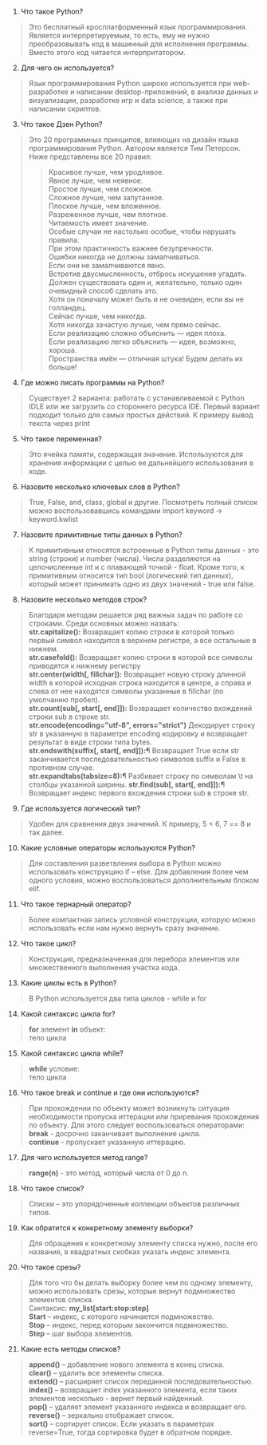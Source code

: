 1. Что такое Python?
> Это бесплатный кросплатформенный язык программирования. Является интерпретируемым, то есть, ему не нужно преобразовывать код в машинный для исполнения программы. Вместо этого код читается интерпритатором.
2. Для чего он используется?
> Язык программирования Python широко используется при web-разработке и написании desktop-приложений, в анализе данных и визуализации, разработке игр и data science, а также при написании скриптов.
3. Что такое Дзен Python?
> Это 20 программных принципов, влияющих на дизайн языка программирования Python. Автором является Тим Петерсон. Ниже представлены все 20 правил:
>> Красивое лучше, чем уродливое.  
>> Явное лучше, чем неявное.  
>> Простое лучше, чем сложное.  
>> Сложное лучше, чем запутанное.  
>> Плоское лучше, чем вложенное.  
>> Разреженное лучше, чем плотное.  
>> Читаемость имеет значение.  
>> Особые случаи не настолько особые, чтобы нарушать правила.  
>> При этом практичность важнее безупречности.  
>> Ошибки никогда не должны замалчиваться.  
>> Если они не замалчиваются явно.  
>> Встретив двусмысленность, отбрось искушение угадать.  
>> Должен существовать один и, желательно, только один очевидный способ сделать это.  
>> Хотя он поначалу может быть и не очевиден, если вы не голландец.  
>> Сейчас лучше, чем никогда.  
>> Хотя никогда зачастую лучше, чем прямо сейчас.  
>> Если реализацию сложно объяснить — идея плоха.  
>> Если реализацию легко объяснить — идея, возможно, хороша.  
>> Пространства имён — отличная штука! Будем делать их больше!  
4. Где можно писать программы на Python?
> Существует 2 варианта: работать с устанавливаемой с Python IDLE или же загрузить со стороннего ресурса IDE. Первый вариант подходит только для самых простых действий. К примеру вывод текста через print
5. Что такое переменная?
> Это ячейка памяти, содержащая значение. Используются для хранения информации с целью ее дальнейшего использования в коде.
6. Назовите несколько ключевых слов в Python?
> True, False, and, class, global и другие. Посмотреть полный список можно воспользовавшись командами import keyword -> keyword.kwlist
7. Назовите примитивные типы данных в Python?
> К примитивным относятся встроенные в Python типы данных - это string (строки) и number (числа). Числа разделяются на целочисленные int и с плавающей точкой - float. Кроме того, к примитивным относится тип bool (логический тип данных), который может принимать одно из двух значений - true или false.
8. Назовите несколько методов строк?
> Благодаря методам решается ряд важных задач по работе со строками. Среди основных можно назвать:  
> **str.capitalize():**
> Возвращает копию строки в которой только первый символ находится в верхнем регистре, а все остальные в нижнем.  
> **str.casefold():**
> Возвращает копию строки в которой все символы приводятся к нижнему регистру  
> **str.center(width[, fillchar]):**
> Возвращает новую строку длинной width в которой исходная строка находится в центре, а справа и слева от нее находятся символы указанные в fillchar (по умолчанию пробел).  
> **str.count(sub[, start[, end]]):**
> Возвращает количество вхождений строки sub в строке str.  
> **str.encode(encoding="utf-8", errors="strict")**
> Декодирует строку str в указанную в параметре encoding кодировку и возвращает результат в виде строки типа bytes.  
> **str.endswith(suffix[, start[, end]]):**¶
> Возвращает True если str заканчивается последовательностью символов suffix и False в противном случае.  
> **str.expandtabs(tabsize=8):**¶
>Разбивает строку по символам \t на столбцы указанной ширины.
> **str.find(sub[, start[, end]]):**¶
> Возвращает индекс первого вхождения строки sub в строке str.
9. Где используется логический тип?
> Удобен для сравнения двух значений. К примеру, 5 < 6, 7 == 8 и так далее.
10. Какие условные операторы используются Python?
> Для составления разветвления выбора в Python можно использовать конструкцию if –
else. Для добавления более чем одного условия, можно воспользоваться дополнительным
блоком elif.
11. Что такое тернарный оператор?
> Более компактная запись условной конструкции, которую можно использовать если нам нужно вернуть сразу значение.  
12. Что такое цикл?
> Конструкция, предназначенная для перебора элементов или множественного выполнения участка кода.  
13. Какие циклы есть в Python?
> В Python используется два типа циклов - while и for
14. Какой синтаксис цикла for?
> **for** элемент **in** объект:  
> тело цикла
15. Какой синтаксис цикла while?
> **while** условие:  
> тело цикла
16. Что такое break и continue и где они используются?
> При прохождении по объекту может возникнуть ситуация необходимости пропуска иттерации или приревания прохождения по объекту. Для этого следует воспользоваться операторами:  
> **break** - досрочно заканчивает выполнение цикла.  
> **continue** - пропускает указанную иттерацию.
17. Для чего используется метод range?
> **range(n)** - это метод, который числа от 0 до n. 
18. Что такое список?
> Списки – это упорядоченные коллекции объектов различных типов.
19. Как обратится к конкретному элементу выборки?
> Для обращения к конкретному элементу списка нужно, после его названия, в квадратных
скобках указать индекс элемента.
20. Что такое срезы?
> Для того что бы делать выборку более чем по одному элементу, можно использовать срезы, которые
вернут подмножество элементов списка.  
> Синтаксис: **my_list[start:stop:step]**  
> **Start** – индекс, с которого начинается подмножество.  
> **Stop** – индекс, перед которым закончится подмножество.  
> **Step** – шаг выбора элементов.  
21. Какие есть методы списков?
> **append()** – добавление нового элемента в конец списка.  
> **clear()** – удалить все элементы списка.  
> **extend()** – расширяет список переданной последовательностью.  
> **index()** – возвращает index указанного элемента, если таких элементов несколько - вернет первый найденный.  
> **pop()** – удаляет элемент указанного индекса и возвращает его.  
> **reverse()** – зеркально отображает список.  
> **sort()** – сортирует список. Если указать в параметрах reverse=True, тогда сортировка будет в обратном порядке.  
